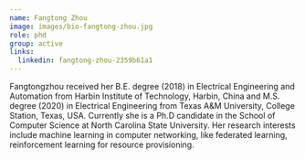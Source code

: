 ```yaml
---
name: Fangtong Zhou
image: images/bio-fangtong-zhou.jpg
role: phd
group: active
links:
  linkedin: fangtong-zhou-2359b61a1 
---
```


Fangtongzhou received her B.E. degree (2018) in Electrical Engineering and Automation from Harbin Institute of Technology, Harbin, China and M.S. degree (2020) in Electrical Engineering from Texas A&M University, College Station, Texas, USA. Currently she is a Ph.D candidate in the School of Computer Science at North Carolina State University. Her research interests include machine learning in computer networking, like federated learning, reinforcement learning for resource provisioning. 
